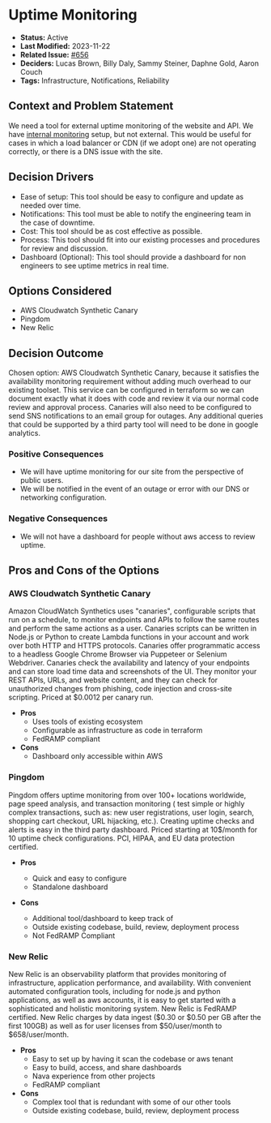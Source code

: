 # Uptime Monitoring

- **Status:** Active
- **Last Modified:** 2023-11-22
- **Related Issue:** [#656](https://github.com/HHS/simpler-grants-gov/issues/656)
- **Deciders:** Lucas Brown, Billy Daly, Sammy Steiner, Daphne Gold, Aaron Couch
- **Tags:** Infrastructure, Notifications, Reliability

## Context and Problem Statement

We need a tool for external uptime monitoring of the website and API. We have [internal monitoring](https://github.com/HHS/simpler-grants-gov/blob/main/infra/modules/monitoring/main.tf) setup, but not external. This would be useful for cases in which a load balancer or CDN (if we adopt one) are not operating correctly, or there is a DNS issue with the site.

## Decision Drivers <!-- RECOMMENDED -->

- Ease of setup: This tool should be easy to configure and update as needed over time.
- Notifications: This tool must be able to notify the engineering team in the case of downtime.
- Cost: This tool should be as cost effective as possible.
- Process: This tool should fit into our existing processes and procedures for review and discussion.
- Dashboard (Optional): This tool should provide a dashboard for non engineers to see uptime metrics in real time.

## Options Considered

- AWS Cloudwatch Synthetic Canary
- Pingdom
- New Relic

## Decision Outcome <!-- REQUIRED -->

Chosen option: AWS Cloudwatch Synthetic Canary, because it satisfies the availability monitoring requirement without adding much overhead to our existing toolset. This service can be configured in terraform so we can document exactly what it does with code and review it via our normal code review and approval process. Canaries will also need to be configured to send SNS notifications to an email group for outages. Any additional queries that could be supported by a third party tool will need to be done in google analytics.

### Positive Consequences <!-- OPTIONAL -->

- We will have uptime monitoring for our site from the perspective of public users.
- We will be notified in the event of an outage or error with our DNS or networking configuration.

### Negative Consequences <!-- OPTIONAL -->

- We will not have a dashboard for people without aws access to review uptime.

## Pros and Cons of the Options <!-- OPTIONAL -->

### AWS Cloudwatch Synthetic Canary

Amazon CloudWatch Synthetics uses "canaries", configurable scripts that run on a schedule, to monitor endpoints and APIs to follow the same routes and perform the same actions as a user. Canaries scripts can be written in Node.js or Python to create Lambda functions in your account and work over both HTTP and HTTPS protocols. Canaries offer programmatic access to a headless Google Chrome Browser via Puppeteer or Selenium Webdriver. Canaries check the availability and latency of your endpoints and can store load time data and screenshots of the UI. They monitor your REST APIs, URLs, and website content, and they can check for unauthorized changes from phishing, code injection and cross-site scripting. Priced at $0.0012 per canary run.

- **Pros**
  - Uses tools of existing ecosystem
  - Configurable as infrastructure as code in terraform
  - FedRAMP compliant
- **Cons**
  - Dashboard only accessible within AWS

### Pingdom

Pingdom offers uptime monitoring from over 100+ locations worldwide, page speed analysis, and transaction monitoring ( test simple or highly complex transactions, such as: new user registrations, user login, search, shopping cart checkout, URL hijacking, etc.). Creating uptime checks and alerts is easy in the third party dashboard. Priced starting at 10$/month for 10 uptime check configurations. PCI, HIPAA, and EU data protection certified. 

- **Pros**
  - Quick and easy to configure
  - Standalone dashboard

- **Cons**
  - Additional tool/dashboard to keep track of
  - Outside existing codebase, build, review, deployment process
  - Not FedRAMP Compliant

### New Relic

New Relic is an observability platform that provides monitoring of infrastructure, application performance, and availability. With convenient automated configuration tools, including for node.js and python applications, as well as aws accounts, it is easy to get started with a sophisticated and holistic monitoring system. New Relic is FedRAMP certified. New Relic charges by data ingest ($0.30 or $0.50 per GB after the first 100GB) as well as for user licenses from $50/user/month to $658/user/month. 

- **Pros**
  - Easy to set up by having it scan the codebase or aws tenant
  - Easy to build, access, and share dashboards
  - Nava experience from other projects
  - FedRAMP compliant
- **Cons**
  - Complex tool that is redundant with some of our other tools
  - Outside existing codebase, build, review, deployment process